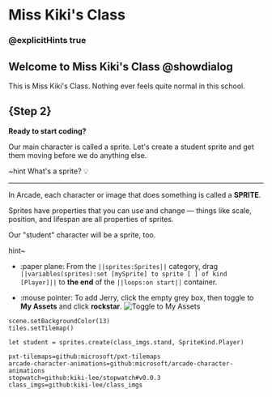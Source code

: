 
# Miss Kiki's Class
### @explicitHints true

## Welcome to Miss Kiki's Class @showdialog

This is Miss Kiki's Class. Nothing ever feels quite normal in this school.


## {Step 2}

**Ready to start coding?**

Our main character is called a sprite. Let's create a student sprite and get them moving before we do anything else.


~hint What's a sprite? 💡

---

In Arcade, each character or image that does something is called a **SPRITE**.

Sprites have properties that you can use and change — things like scale, position, and lifespan are all properties of sprites.

Our "student" character will be a sprite, too.

hint~

- :paper plane: From the ``||sprites:Sprites||`` category, drag
``||variables(sprites):set [mySprite] to sprite [ ] of kind [Player]||``
to **the end** of the ``||loops:on start||`` container.

- :mouse pointer: To add Jerry, click the empty grey box, then toggle to **My Assets** and click  **rockstar**.
![Toggle to My Assets](/static/skillmap/assets/my-assets-three.png "toggle to the My Assets Window")






```template
scene.setBackgroundColor(13)
tiles.setTilemap()
```


```ghost
let student = sprites.create(class_imgs.stand, SpriteKind.Player)
```


```package
pxt-tilemaps=github:microsoft/pxt-tilemaps
arcade-character-animations=github:microsoft/arcade-character-animations
stopwatch=github:kiki-lee/stopwatch#v0.0.3
class_imgs=github:kiki-lee/class_imgs
```

